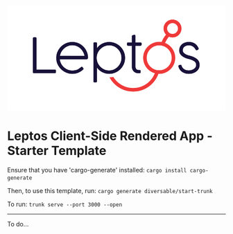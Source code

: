 <picture>
    <source srcset="https://raw.githubusercontent.com/leptos-rs/leptos/main/docs/logos/Leptos_logo_Solid_White.svg" media="(prefers-color-scheme: dark)">
    <img src="https://raw.githubusercontent.com/leptos-rs/leptos/main/docs/logos/Leptos_logo_RGB.svg" alt="Leptos Logo">
</picture>

# Leptos Client-Side Rendered App - Starter Template

Ensure that you have 'cargo-generate' installed: `cargo install cargo-generate`

Then, to use this template, run:
`cargo generate diversable/start-trunk`

To run:
`trunk serve --port 3000 --open`

---

To do...